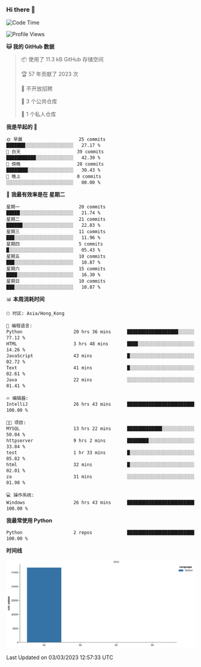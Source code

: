 ### Hi there 👋

<!--
**Mrzqd/Mrzqd** is a ✨ _special_ ✨ repository because its `README.md` (this file) appears on your GitHub profile.

Here are some ideas to get you started:

- 🔭 I’m currently working on ...
- 🌱 I’m currently learning ...
- 👯 I’m looking to collaborate on ...
- 🤔 I’m looking for help with ...
- 💬 Ask me about ...
- 📫 How to reach me: ...
- 😄 Pronouns: ...
- ⚡ Fun fact: ...
-->
<!--START_SECTION:waka-->
![Code Time](http://img.shields.io/badge/Code%20Time-35%20hrs%2029%20mins-blue)

![Profile Views](http://img.shields.io/badge/%E4%B8%AA%E4%BA%BA%E8%B5%84%E6%96%99%E8%A7%82%E7%9C%8B%E6%AC%A1%E6%95%B0-25-blue)

**🐱 我的 GitHub 数据** 

> 📦  使用了 11.3 kB GitHub 存储空间 
 > 
> 🏆 57 年贡献了 2023 次
 > 
> 🚫 不开放招聘
 > 
> 📜 3 个公共仓库 
 > 
> 🔑 1 个私人仓库 
 > 
**我是早起的 🐤** 

```text
🌞 早晨                     25 commits          ███████░░░░░░░░░░░░░░░░░░   27.17 % 
🌆 白天                     39 commits          ███████████░░░░░░░░░░░░░░   42.39 % 
🌃 傍晚                     28 commits          ████████░░░░░░░░░░░░░░░░░   30.43 % 
🌙 晚上                     0 commits           ░░░░░░░░░░░░░░░░░░░░░░░░░   00.00 % 
```
📅 **我最有效率是在 星期二** 

```text
星期一                      20 commits          █████░░░░░░░░░░░░░░░░░░░░   21.74 % 
星期二                      21 commits          ██████░░░░░░░░░░░░░░░░░░░   22.83 % 
星期三                      11 commits          ███░░░░░░░░░░░░░░░░░░░░░░   11.96 % 
星期四                      5 commits           █░░░░░░░░░░░░░░░░░░░░░░░░   05.43 % 
星期五                      10 commits          ███░░░░░░░░░░░░░░░░░░░░░░   10.87 % 
星期六                      15 commits          ████░░░░░░░░░░░░░░░░░░░░░   16.30 % 
星期日                      10 commits          ███░░░░░░░░░░░░░░░░░░░░░░   10.87 % 
```


📊 **本周消耗时间** 

```text
🕑︎ 时区: Asia/Hong_Kong

💬 编程语言: 
Python                   20 hrs 36 mins      ███████████████████░░░░░░   77.12 % 
HTML                     3 hrs 48 mins       ████░░░░░░░░░░░░░░░░░░░░░   14.26 % 
JavaScript               43 mins             █░░░░░░░░░░░░░░░░░░░░░░░░   02.72 % 
Text                     41 mins             █░░░░░░░░░░░░░░░░░░░░░░░░   02.61 % 
Java                     22 mins             ░░░░░░░░░░░░░░░░░░░░░░░░░   01.41 % 

🔥 编辑器: 
IntelliJ                 26 hrs 43 mins      █████████████████████████   100.00 % 

🐱‍💻 项目: 
MYSQL                    13 hrs 22 mins      █████████████░░░░░░░░░░░░   50.04 % 
httpserver               9 hrs 2 mins        ████████░░░░░░░░░░░░░░░░░   33.84 % 
test                     1 hr 33 mins        █░░░░░░░░░░░░░░░░░░░░░░░░   05.82 % 
html                     32 mins             █░░░░░░░░░░░░░░░░░░░░░░░░   02.01 % 
za                       31 mins             ░░░░░░░░░░░░░░░░░░░░░░░░░   01.98 % 

💻 操作系统: 
Windows                  26 hrs 43 mins      █████████████████████████   100.00 % 
```

**我最常使用 Python** 

```text
Python                   2 repos             █████████████████████████   100.00 % 
```



**时间线**

![Lines of Code chart](https://raw.githubusercontent.com/Mrzqd/Mrzqd/main/assets/bar_graph.png)


 Last Updated on 03/03/2023 12:57:33 UTC
<!--END_SECTION:waka-->
